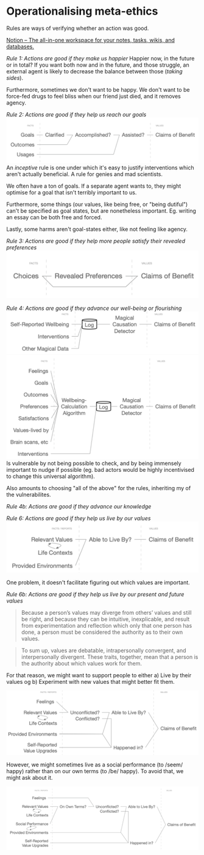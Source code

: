 # Operationalising meta-ethics
Rules are ways of verifying whether an action was good.

[Notion – The all-in-one workspace for your notes, tasks, wikis, and databases.](https://www.notion.so/How-to-Operationalize-Metaethics-2919bbd6a882487fb3083029feaceffa)

*Rule 1: Actions are good if they make us happier*
Happier now, in the future or in total? If you want both now and in the future, and those struggle, an external agent is likely to decrease the balance between those (*taking sides*).

Furthermore, sometimes we don't want to be happy. We don't want to be force-fed drugs to feel bliss when our friend just died, and it removes agency.

*Rule 2: Actions are good if they help us reach our goals*
![](BearImages/173CE9C4-02C8-49EA-9155-C0F4676B25BB-40235-000047B49B3195F2/E4ED4AD1-F342-486B-9F44-90D77137A4E9.png)
An *inceptive* rule is one under which it's easy to justify interventions which aren't actually beneficial. A rule for genies and mad scientists.

We often have a ton of goals. If a separate agent wants to, they might optimise for a goal that isn't terribly important to us.

Furthermore, some things (our values, like being free, or "being dutiful") can't be specified as goal states, but are nonetheless important. Eg. writing an essay can be both free and forced.

Lastly, some harms aren't goal-states either, like not feeling like agency.

*Rule 3: Actions are good if they help more people satisfy their revealed preferences*
![](BearImages/7F248C39-3B65-4A76-95B5-94B24B84EB18-40235-000047B6C318043C/494E7F18-B360-443A-8E03-BAE8545FC993.png)

*Rule 4: Actions are good if they advance our well-being or flourishing*
![](BearImages/6D50F9E6-EC79-4A25-8838-E58985C67E3B-40235-000047CC17CED5B6/70F517FB-4460-4C56-8364-40E4CC82D343.png)
![](BearImages/BCAFA702-9CF7-4924-99B7-F1106AC722AE-40235-000047ECE79EF853/EBF602D8-20EC-462A-B227-788D4D373AD3.png)
Is vulnerable by not being possible to check, and by being immensely important to nudge if possible (eg. bad actors would be highly incentivised to change this universal algorithm).

Also amounts to choosing "all of the above" for the rules, inheriting my of the vulnerabilites.

*Rule 4b: Actions are good if they advance our knowledge* 

*Rule 6: Actions are good if they help us live by our values*
![](BearImages/0C21DB62-5FFD-4001-8142-B793140DC240-40235-00004826881FB496/DDBF8B22-5DC1-4BC5-A466-62D1173A533C.png)

One problem, it doesn't facilitate figuring out which values are important.

*Rule 6b: Actions are good if they help us live by our present and future values*

> Because a person’s values may diverge from others’ values and still be right, and because they can be intuitive, inexplicable, and result from experimentation and reflection which only that one person has done, a person must be considered the authority as to their own values.

> To sum up, values are debatable, intrapersonally convergent, and interpersonally divergent. These traits, together, mean that a person is the authority about which values work for them.

For that reason, we might want to support people to either a) Live by their values og b) Experiment with new values that might better fit them.

![](BearImages/C43A525B-B187-4BA1-BD67-0A53E2C701C8-1082-00000227AB5FA05A/0122A91F-AFD2-4F3B-BA0B-1A795C521357.png)

However, we might sometimes live as a social performance (to /seem/ happy) rather than on our own terms (to /be/ happy). To avoid that, we might ask about it.

![](BearImages/948DABED-E60A-4EE7-9BF6-012198D41CE8-1082-000002ADA0C35A23/6A2118C3-C787-43EB-AB0F-9EF530FD3C5C.png)

<!-- {BearID:9A4F7A21-8075-4865-A259-761AC5CCFC00-40235-00004663CD9C832F} -->

